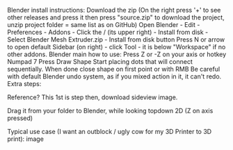 Blender install instructions:
Download the zip (On the right press '+' to see other releases and press it then press "source.zip" to download the project, unzip project folder = same list as on GitHub)
Open Blender - Edit - Preferences - Addons - Click the / (its upper right) - Install from disk - Select Blender Mesh Extruder.zip - Install from disk button
Press N or arrow to open default Sidebar (on right) - click Tool - it is below "Workspace" if no other addons.
Blender main how to use:
Press Z or -Z on your axis or hotkey Numpad 7
Press Draw Shape
Start placing dots that will connect sequentially.
When done close shape on first point or with RMB
Be careful with default Blender undo system, as if you mixed action in it, it can't redo.
Extra steps:

Reference? This 1st is step then, download sideview image.

Drag it from your folder to Blender, while looking topdown 2D (Z on axis pressed)

Typical use case (I want an outblock / ugly cow for my 3D Printer to 3D print):
image
